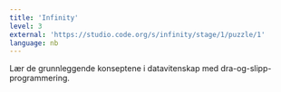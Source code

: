 ```yaml
---
title: 'Infinity'
level: 3
external: 'https://studio.code.org/s/infinity/stage/1/puzzle/1'
language: nb
---
```


Lær de grunnleggende konseptene i datavitenskap med 
dra-og-slipp-programmering.
